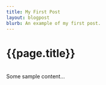 ```yaml
---
title: My First Post
layout: blogpost
blurb: An example of my first post.
---
```


# {{page.title}}

<br>
Some sample content...
